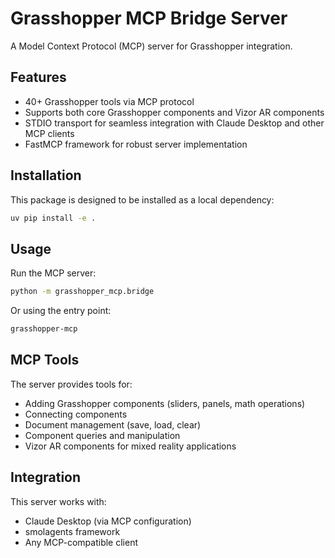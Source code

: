# Grasshopper MCP Bridge Server

A Model Context Protocol (MCP) server for Grasshopper integration.

## Features

- 40+ Grasshopper tools via MCP protocol
- Supports both core Grasshopper components and Vizor AR components
- STDIO transport for seamless integration with Claude Desktop and other MCP clients
- FastMCP framework for robust server implementation

## Installation

This package is designed to be installed as a local dependency:

```bash
uv pip install -e .
```

## Usage

Run the MCP server:

```bash
python -m grasshopper_mcp.bridge
```

Or using the entry point:

```bash
grasshopper-mcp
```

## MCP Tools

The server provides tools for:
- Adding Grasshopper components (sliders, panels, math operations)
- Connecting components
- Document management (save, load, clear)
- Component queries and manipulation
- Vizor AR components for mixed reality applications

## Integration

This server works with:
- Claude Desktop (via MCP configuration)
- smolagents framework
- Any MCP-compatible client
